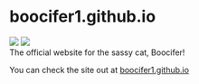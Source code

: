 # boocifer1.github.io
<div class='center'>
   <img src='https://img.shields.io/github/issues/boocifer1/boocifer1.github.io'>
   <img src='https://img.shields.io/website?down_color=red&down_message=down&up_color=green&up_message=up&url=https%3A%2F%2Fboocifer1.github.io'>
<div>
The official website for the sassy cat, Boocifer!

You can check the site out at [boocifer1.github.io](https://boocifer1.github.io)
